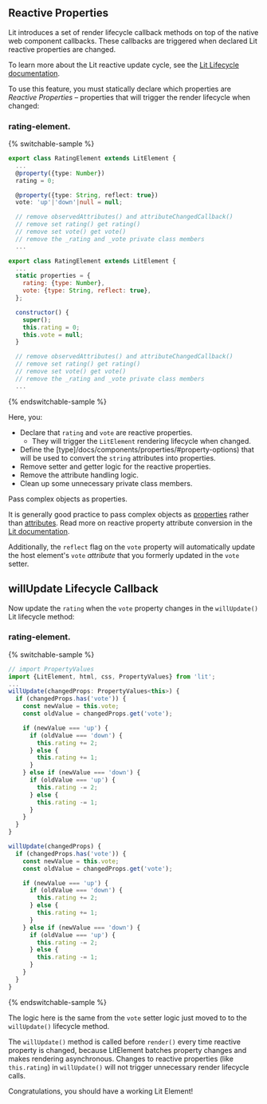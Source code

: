 <style>
  summary:hover {
    cursor: pointer;
  }
</style>

## Reactive Properties

Lit introduces a set of render lifecycle callback methods on top of the native web component callbacks. These callbacks are triggered when declared Lit reactive properties are changed.

<litdev-aside type="info">

To learn more about the Lit reactive update cycle, see the [Lit Lifecycle documentation](/docs/components/lifecycle/).

</litdev-aside>

To use this feature, you must statically declare which properties are *Reactive Properties* – properties that will trigger the render lifecycle when changed:

### rating-element.<litdev-code-language-display></litdev-code-language-display>

{% switchable-sample %}

```ts
export class RatingElement extends LitElement {
  ...
  @property({type: Number})
  rating = 0;

  @property({type: String, reflect: true})
  vote: 'up'|'down'|null = null;

  // remove observedAttributes() and attributeChangedCallback()
  // remove set rating() get rating()
  // remove set vote() get vote()
  // remove the _rating and _vote private class members
  ...
```

```js
export class RatingElement extends LitElement {
  ...
  static properties = {
    rating: {type: Number},
    vote: {type: String, reflect: true},
  };

  constructor() {
    super();
    this.rating = 0;
    this.vote = null;
  }

  // remove observedAttributes() and attributeChangedCallback()
  // remove set rating() get rating()
  // remove set vote() get vote()
  // remove the _rating and _vote private class members
  ...
```

{% endswitchable-sample %}

Here, you:

* Declare that `rating` and `vote` are reactive properties.
  * They will trigger the `LitElement` rendering lifecycle when changed.
* Define the [type]/docs/components/properties/#property-options) that will be used to convert the `string` attributes into properties.
* Remove setter and getter logic for the reactive properties.
* Remove the attribute handling logic.
* Clean up some unnecessary private class members.

<litdev-aside type="positive">

Pass complex objects as properties.

It is generally good practice to pass complex objects as [properties](/docs/templates/expressions/#property-expressions) rather than [attributes](/docs/templates/expressions/#attribute-expressions). Read more on reactive property attribute conversion in the [Lit documentation](/docs/components/properties/#attributes).

</litdev-aside>

Additionally, the `reflect` flag on the `vote` property will automatically update the host element's `vote` *attribute* that you formerly updated in the `vote` setter.

## willUpdate Lifecycle Callback

Now update the `rating` when the `vote` property changes in the `willUpdate()` Lit lifecycle method:

### rating-element.<litdev-code-language-display></litdev-code-language-display>

{% switchable-sample %}

```ts
// import PropertyValues
import {LitElement, html, css, PropertyValues} from 'lit';
...
willUpdate(changedProps: PropertyValues<this>) {
  if (changedProps.has('vote')) {
    const newValue = this.vote;
    const oldValue = changedProps.get('vote');

    if (newValue === 'up') {
      if (oldValue === 'down') {
        this.rating += 2;
      } else {
        this.rating += 1;
      }
    } else if (newValue === 'down') {
      if (oldValue === 'up') {
        this.rating -= 2;
      } else {
        this.rating -= 1;
      }
    }
  }
}
```

```js
willUpdate(changedProps) {
  if (changedProps.has('vote')) {
    const newValue = this.vote;
    const oldValue = changedProps.get('vote');

    if (newValue === 'up') {
      if (oldValue === 'down') {
        this.rating += 2;
      } else {
        this.rating += 1;
      }
    } else if (newValue === 'down') {
      if (oldValue === 'up') {
        this.rating -= 2;
      } else {
        this.rating -= 1;
      }
    }
  }
}
```

{% endswitchable-sample %}

The logic here is the same from the `vote` setter logic just moved to to the `willUpdate()` lifecycle method.

The `willUpdate()` method is called before `render()` every time reactive property is changed, because LitElement batches property changes and makes rendering asynchronous. Changes to reactive properties (like `this.rating`) in `willUpdate()` will not trigger unnecessary render lifecycle calls.

Congratulations, you should have a working Lit Element!
